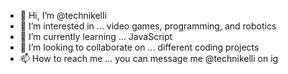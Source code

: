 - 👋 Hi, I’m @technikelli
- 👀 I’m interested in ... video games, programming, and robotics
- 🌱 I’m currently learning ... JavaScript
- 💞️ I’m looking to collaborate on ... different coding projects
- 📫 How to reach me ... you can message me @technikelli on ig 

<!---
technikelli/technikelli is a ✨ special ✨ repository because its `README.md` (this file) appears on your GitHub profile.
You can click the Preview link to take a look at your changes.
--->
